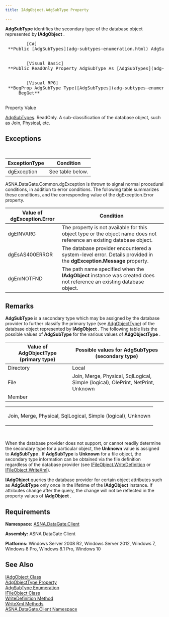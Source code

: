 ```yaml
---
title: IAdgObject.AdgSubType Property

---
```


**AdgSubType** identifies the secondary type of the database object represented by **IAdgObject** . 
<pre>        <span class="lang">[C#]</span>
 **Public [AdgSubTypes](adg-subtypes-enumeration.html) AdgSubType { get; }** 
      </pre>
<pre>        <span class="lang">[Visual Basic] </span>
 **Public ReadOnly Property AdgSubType As [AdgSubTypes](adg-subtypes-enumeration.html)** 
      </pre>
<pre class="prettyprint">        <span class="lang">[Visual RPG]</span>
 **BegProp AdgSubType Type([AdgSubTypes](adg-subtypes-enumeration.html)) Access(*Public) 
     BegGet** 
      </pre>

Property Value <p> [AdgSubTypes](adg-subtypes-enumeration.html). ReadOnly. A sub-classification of the database object, such as Join, Physical, etc. 
<br />

## Exceptions

<br />



| ExceptionType | Condition |
| ---- | ---- |
| dgException | See table below. |



ASNA.DataGate.Common.dgException is thrown to signal normal procedural conditions, in addition to error conditions. The following table summarizes these conditions, and the corresponding value of the <span>dgException.Error</span> property.
<br />



| Value of dgException.Error | Condition |
| ---- | ---- |
| dgEINVARG | The property is not available for this object type or the object name does not reference an existing database object. |
| dgEsAS400ERROR | The database provider encountered a system-level error. Details provided in the **dgException.Message** property. |
| dgEmNOTFND | The path name specified when the **IAdgObject** instance was created does not reference an existing database object. |



## Remarks

**AdgSubType** is a secondary type which may be assigned by the database provider to further classify the primary type (see [ AdgObjectType](iadg-object-class-adg-object-type-property.html)) of the database object represented by **IAdgObject** . The following table lists the possible values of **AdgSubType** for the various values of **AdgObjectType** .
<br />



| Value of AdgObjectType (primary type) | Possible values for AdgSubTypes<br /> 							 (secondary type) |
| ---- | ---- |
| Directory | Local |
| File | Join, Merge, Physical, SqlLogical, Simple (logical), OlePrint, NetPrint, Unknown |
| Member |



<table> <tbody> <tr> <td colspan="1" rowspan="1"> <p>Join, Merge, Physical, SqlLogical, Simple (logical), Unknown
</td>
            </tr>
          </tbody>
</table>

<br />

When the database provider does not support, or cannot readily determine the secondary type for a particular object, the **Unknown** value is assigned to **AdgSubType** . If **AdgSubType** is **Unknown** for a file object, the secondary type information can be obtained via the file definition regardless of the database provider (see [ IFileObject.WriteDefinition](ifile-object-class-write-definition-method.html) or [ IFileObject.WriteXml](ifile-object-class-write-definition-method.html)).

**IAdgObject** queries the database provider for certain object attributes such as **AdgSubType** only once in the lifetime of the **IAdgObject** instance. If attributes change after the query, the change will not be reflected in the property values of **IAdgObject** .
## Requirements

**Namespace:** [ASNA.DataGate.Client](datagate-client-namespace.html) 

**Assembly:** ASNA DataGate Client

**Platforms:** Windows Server 2008 R2, Windows Server 2012, Windows 7, Windows 8 Pro, Windows 8.1 Pro, Windows 10
## See Also


[IAdgObject Class](iadg-object-class.html)
      <br />
[AdgObjectType Property](iadg-object-class-adg-object-type-property.html)
      <br />
[AdgSubType Enumeration](adg-subtypes-enumeration.html)
      <br />
[IFileObject Class](ifile-object-class.html)
      <br />
[WriteDefinition Method](ifile-object-class-write-definition-method.html)
      <br />
[WriteXml Methods](ifile-object-class-write-definition-method.html)
      <br />
[ASNA.DataGate.Client Namespace](datagate-client-namespace.html)

